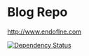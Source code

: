 Blog Repo
====================
http://www.endoflne.com

[![Dependency Status](https://david-dm.org/SteveyPugs/StephenPugliese-Blog.svg)](https://david-dm.org/SteveyPugs/StephenPugliese-Blog)